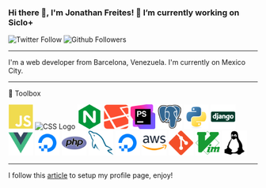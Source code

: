 ### Hi there 👋, I'm Jonathan Freites! 🔭 I’m currently working on Siclo+

<!--
**jfreites/jfreites** is a ✨ _special_ ✨ repository because its `README.md` (this file) appears on your GitHub profile.

Here are some ideas to get you started:

- 🔭 I’m currently working on ...
- 🌱 I’m currently learning ...
- 👯 I’m looking to collaborate on ...
- 🤔 I’m looking for help with ...
- 💬 Ask me about ...
- 📫 How to reach me: ...
- 😄 Pronouns: ...
- ⚡ Fun fact: ...
-->
![Twitter Follow](https://img.shields.io/twitter/follow/jonathanfch?style=social) ![Github Followers](https://img.shields.io/github/followers/jfreites?style=social)

---

I'm a web developer from Barcelona, Venezuela. I'm currently on Mexico City.

---

🧰 Toolbox

<img src="https://github.com/devicons/devicon/blob/master/icons/javascript/javascript-plain.svg" alt="JavaScript Logo" width="50" height="50"/> <img src="https://cdn.worldvectorlogo.com/logos/css3.svg" alt="CSS Logo" width="50" height="50"/> <img src="https://github.com/devicons/devicon/blob/master/icons/nginx/nginx-original.svg" alt="NGINX" width="50" height="50"/> <img src="https://github.com/devicons/devicon/blob/master/icons/laravel/laravel-plain.svg" alt="Laravel Logo" width="50" height="50"/> <img src="https://github.com/devicons/devicon/blob/master/icons/phpstorm/phpstorm-original.svg" alt="PHPStorm" width="50" height="50"/> <img src="https://github.com/devicons/devicon/blob/master/icons/postgresql/postgresql-original.svg" alt="PostgreSQL" width="50" height="50"/> <img src="https://github.com/devicons/devicon/blob/master/icons/python/python-original.svg" alt="PostgreSQL" width="50" height="50"/> <img src="https://github.com/devicons/devicon/blob/master/icons/django/django-original.svg" alt="PostgreSQL" width="50" height="50"/> <img src="https://github.com/devicons/devicon/blob/master/icons/vuejs/vuejs-original.svg" alt="PostgreSQL" width="50" height="50"/> <img src="https://github.com/devicons/devicon/blob/master/icons/digitalocean/digitalocean-original.svg" alt="PostgreSQL" width="50" height="50"/> <img src="https://github.com/devicons/devicon/blob/master/icons/php/php-original.svg" alt="PHP" width="50" height="50"/> <img src="https://github.com/devicons/devicon/blob/master/icons/mysql/mysql-original.svg" alt="MySQL" width="50" height="50"/> <img src="https://github.com/devicons/devicon/blob/master/icons/digitalocean/digitalocean-original.svg" alt="PostgreSQL" width="50" height="50"/> <img src="https://github.com/devicons/devicon/blob/master/icons/amazonwebservices/amazonwebservices-original.svg" alt="AWS" width="50" height="50"/> <img src="https://github.com/devicons/devicon/blob/master/icons/git/git-original.svg" alt="Git" width="50" height="50"/> <img src="https://github.com/devicons/devicon/blob/master/icons/vim/vim-plain.svg" alt="VIM" width="50" height="50"/> <img src="https://github.com/devicons/devicon/blob/master/icons/linux/linux-plain.svg" alt="Linux" width="50" height="50"/>

---

I follow this [article](https://catalins.tech/how-to-create-a-kickass-github-profile-page) to setup my profile page, enjoy!
